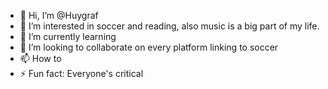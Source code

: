 - 👋 Hi, I’m @Huygraf
- 👀 I’m interested in soccer and reading, also music is a big part of my life.
- 🌱 I’m currently learning 
- 💞️ I’m looking to collaborate on every platform linking to soccer
- 📫 How to 
- ⚡ Fun fact: Everyone's critical

